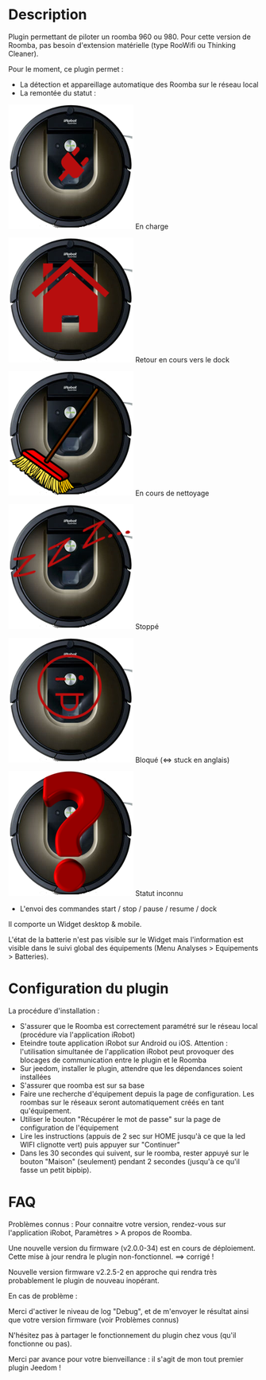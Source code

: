 Description 
===

Plugin permettant de piloter un roomba 960 ou 980.
Pour cette version de Roomba, pas besoin d'extension matérielle (type RooWifi ou Thinking Cleaner).

Pour le moment, ce plugin permet :

-   La détection et appareillage automatique des Roomba sur le réseau local
-   La remontée du statut :

![Charge](../images/kroomba_charge.png)	
En charge

![Dock](../images/kroomba_home.png)	
Retour en cours vers le dock

![Clean](../images/kroomba_run.png)	
En cours de nettoyage

![Stop](../images/kroomba_stop.png)	
Stoppé

![Bloqué](../images/kroomba_stuck.png)
Bloqué (<=> stuck en anglais)

![Inconnu](../images/kroomba_unknown.png)
Statut inconnu

-   L'envoi des commandes start / stop / pause / resume / dock

Il comporte un Widget desktop & mobile.

L'état de la batterie n'est pas visible sur le Widget mais  l'information est visible dans le suivi global des équipements (Menu Analyses > Equipements > Batteries).

Configuration du plugin 
===

La procédure d'installation :

-   S'assurer que le Roomba est correctement paramétré sur le réseau local (procédure via l'application iRobot)
-   Eteindre toute application iRobot sur Android ou iOS. Attention : l'utilisation simultanée de l'application iRobot peut provoquer des blocages de communication entre le plugin et le Roomba
-   Sur jeedom, installer le plugin, attendre que les dépendances soient installées
-   S'assurer que roomba est sur sa base
-   Faire une recherche d'équipement depuis la page de configuration. Les roombas sur le réseaux seront automatiquement créés en tant qu'équipement.
-   Utiliser le bouton "Récupérer le mot de passe" sur la page de configuration de l'équipement
-   Lire les instructions (appuis de 2 sec sur HOME jusqu'à ce que la led WIFI clignotte vert) puis appuyer sur "Continuer"
-   Dans les 30 secondes qui suivent, sur le roomba, rester appuyé sur le bouton "Maison" (seulement) pendant 2 secondes (jusqu'à ce qu'il fasse un petit bipbip).

FAQ 
===

Problèmes connus :
Pour connaitre votre version, rendez-vous sur l'application iRobot, Paramètres > A propos de Roomba.

Une nouvelle version du firmware (v2.0.0-34) est en cours de déploiement. Cette mise à jour rendra le plugin non-fonctionnel. ==> corrigé !

Nouvelle version firmware v2.2.5-2 en approche qui rendra très probablement le plugin de nouveau inopérant.

En cas de problème :

Merci d'activer le niveau de log "Debug", et de m'envoyer le résultat ainsi que votre version firmware (voir Problèmes connus)

N'hésitez pas à partager le fonctionnement du plugin chez vous (qu'il fonctionne ou pas).

Merci par avance pour votre bienveillance : il s'agit de mon tout premier plugin Jeedom ! 

